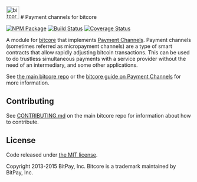 <img src="http://bitcore.io/css/images/module-channel.png" alt="bitcore payment channels" height="35">
# Payment channels for bitcore

[![NPM Package](https://img.shields.io/npm/v/bitcore-channel.svg?style=flat-square)](https://www.npmjs.org/package/bitcore-channel)
[![Build Status](https://img.shields.io/travis/bitpay/bitcore-channel.svg?branch=master&style=flat-square)](https://travis-ci.org/bitpay/bitcore-channel)
[![Coverage Status](https://img.shields.io/coveralls/bitpay/bitcore-channel.svg?style=flat-square)](https://coveralls.io/r/bitpay/bitcore-channel)


A module for [bitcore][bitcore] that implements [Payment Channels][channel]. Payment channels (sometimes referred as micropayment channels) are a type of smart contracts that allow rapidly adjusting bitcoin transactions. This can be used to do trustless simultaneous payments with a service provider without the need of an intermediary, and some other applications.

See [the main bitcore repo][bitcore] or the [bitcore guide on Payment Channels](http://bitcore.io/guide/module/channel/index.html) for more information.

## Contributing

See [CONTRIBUTING.md](https://github.com/bitpay/bitcore/blob/master/CONTRIBUTING.md) on the main bitcore repo for information about how to contribute.

## License

Code released under [the MIT license](https://github.com/bitpay/bitcore/blob/master/LICENSE).

Copyright 2013-2015 BitPay, Inc. Bitcore is a trademark maintained by BitPay, Inc.

[bitcore]: https://github.com/bitpay/bitcore
[channel]: https://bitcoin.org/en/developer-guide#micropayment-channel
